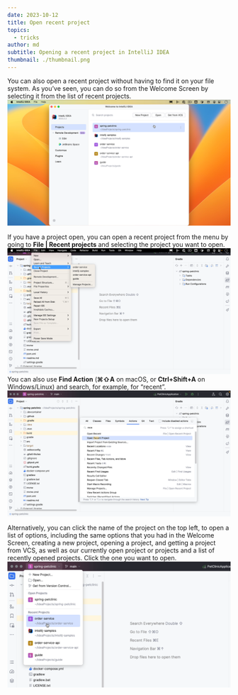 ```yaml
---
date: 2023-10-12
title: Open recent project
topics:
  - tricks
author: md
subtitle: Opening a recent project in IntelliJ IDEA
thumbnail: ./thumbnail.png
---
```


You can also open a recent project without having to find it on your file system. As you’ve seen, you can do so from the Welcome Screen by selecting it from the list of recent projects.
![Welcome Screen - Recent project](welcome-screen-recent.png)

If you have a project open, you can open a recent project from the menu by going to **File | Recent projects** and selecting the project you want to open.
![File - Recent](file-recent.png)
You can also use **Find Action** (**⌘⇧A** on macOS, or **Ctrl+Shift+A** on Windows/Linux) and search, for example, for “recent”.
![Find Action - Open Recent Project](find-action-recent.png)

Alternatively, you can click the name of the project on the top left, to open a list of options, including the same options that you had in the Welcome Screen, creating a new project, opening a project, and getting a project from VCS, as well as our currently open project or projects and a list of recently opened projects. Click the one you want to open.
![Recent projects](recent-projects.png)
